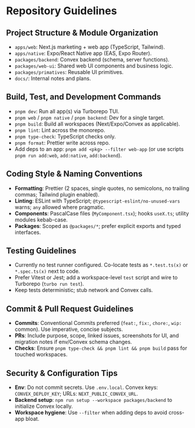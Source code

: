 # Repository Guidelines

## Project Structure & Module Organization

- `apps/web`: Next.js marketing + web app (TypeScript, Tailwind).
- `apps/native`: Expo/React Native app (EAS, Expo Router).
- `packages/backend`: Convex backend (schema, server functions).
- `packages/web-ui`: Shared web UI components and business logic.
- `packages/primatives`: Reusable UI primitives.
- `docs/`: Internal notes and plans.

## Build, Test, and Development Commands

- `pnpm dev`: Run all app(s) via Turborepo TUI.
- `pnpm web` / `pnpm native` / `pnpm backend`: Dev for a single target.
- `pnpm build`: Build all workspaces (Next/Expo/Convex as applicable).
- `pnpm lint`: Lint across the monorepo.
- `pnpm type-check`: TypeScript checks only.
- `pnpm format`: Prettier write across repo.
- Add deps to an app: `pnpm add <pkg> --filter web-app` (or use scripts `pnpm run add:web`, `add:native`, `add:backend`).

## Coding Style & Naming Conventions

- **Formatting**: Prettier (2 spaces, single quotes, no semicolons, no trailing commas; Tailwind plugin enabled).
- **Linting**: ESLint with TypeScript; `@typescript-eslint/no-unused-vars` warns; `any` allowed where pragmatic.
- **Components**: PascalCase files (`MyComponent.tsx`); hooks `useX.ts`; utility modules kebab-case.
- **Packages**: Scoped as `@packages/*`; prefer explicit exports and typed interfaces.

## Testing Guidelines

- Currently no test runner configured. Co-locate tests as `*.test.ts(x)` or `*.spec.ts(x)` next to code.
- Prefer Vitest or Jest; add a workspace-level `test` script and wire to Turborepo (`turbo run test`).
- Keep tests deterministic; stub network and Convex calls.

## Commit & Pull Request Guidelines

- **Commits**: Conventional Commits preferred (`feat:`, `fix:`, `chore:`, `wip:` common). Use imperative, concise subjects.
- **PRs**: Include purpose, scope, linked issues, screenshots for UI, and migration notes if env/Convex schema changes.
- **Checks**: Ensure `pnpm type-check && pnpm lint && pnpm build` pass for touched workspaces.

## Security & Configuration Tips

- **Env**: Do not commit secrets. Use `.env.local`. Convex keys: `CONVEX_DEPLOY_KEY`; URLs: `NEXT_PUBLIC_CONVEX_URL`.
- **Backend setup**: `npm run setup --workspace packages/backend` to initialize Convex locally.
- **Workspace hygiene**: Use `--filter` when adding deps to avoid cross-app bloat.
